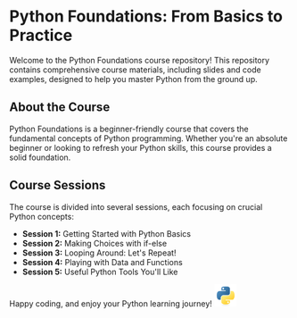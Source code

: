 # Python Foundations: From Basics to Practice 

Welcome to the Python Foundations course repository! This repository contains comprehensive course materials, including slides and code examples, designed to help you master Python from the ground up.

## About the Course

Python Foundations is a beginner-friendly course that covers the fundamental concepts of Python programming. Whether you're an absolute beginner or looking to refresh your Python skills, this course provides a solid foundation. 

## Course Sessions

The course is divided into several sessions, each focusing on crucial Python concepts:

- **Session 1:** Getting Started with Python Basics
- **Session 2:** Making Choices with if-else
- **Session 3:** Looping Around: Let's Repeat!
- **Session 4:** Playing with Data and Functions
- **Session 5:** Useful Python Tools You'll Like

Happy coding, and enjoy your Python learning journey!
<a href="https://www.python.org" target="_blank" rel="noreferrer"> <img src="https://raw.githubusercontent.com/devicons/devicon/master/icons/python/python-original.svg" alt="python" width="40" height="40"/> </a>
